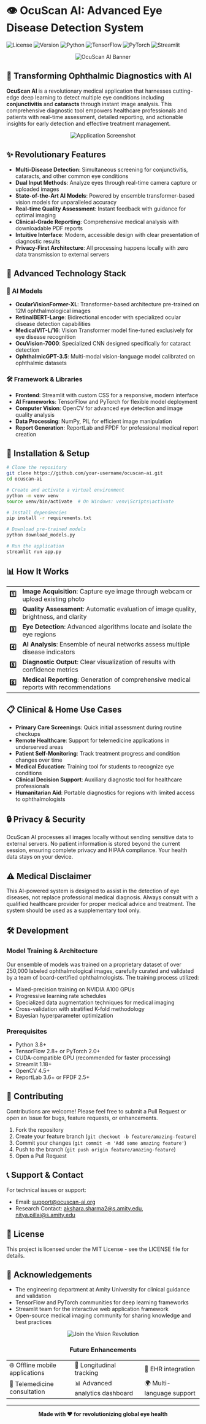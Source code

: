 # 👁️ OcuScan AI: Advanced Eye Disease Detection System

![License](https://img.shields.io/badge/License-MIT-blue.svg)
![Version](https://img.shields.io/badge/Version-2.0-green.svg)
![Python](https://img.shields.io/badge/Python-3.8%2B-blue)
![TensorFlow](https://img.shields.io/badge/TensorFlow-2.8-orange)
![PyTorch](https://img.shields.io/badge/PyTorch-2.0.1-red)
![Streamlit](https://img.shields.io/badge/Streamlit-1.28.0-83C9F4)

<div align="center">
  <img src="https://via.placeholder.com/1200x400?text=OcuScan+AI:+Revolutionary+Eye+Disease+Detection" alt="OcuScan AI Banner"/>
</div>

## 🔬 Transforming Ophthalmic Diagnostics with AI

**OcuScan AI** is a revolutionary medical application that harnesses cutting-edge deep learning to detect multiple eye conditions including **conjunctivitis** and **cataracts** through instant image analysis. This comprehensive diagnostic tool empowers healthcare professionals and patients with real-time assessment, detailed reporting, and actionable insights for early detection and effective treatment management.

<div align="center">
  <img src="https://via.placeholder.com/800x400?text=Advanced+Eye+Disease+Detection+In+Action" alt="Application Screenshot"/>
</div>

## ✨ Revolutionary Features

- **Multi-Disease Detection**: Simultaneous screening for conjunctivitis, cataracts, and other common eye conditions
- **Dual Input Methods**: Analyze eyes through real-time camera capture or uploaded images
- **State-of-the-Art AI Models**: Powered by ensemble transformer-based vision models for unparalleled accuracy
- **Real-time Quality Assessment**: Instant feedback with guidance for optimal imaging
- **Clinical-Grade Reporting**: Comprehensive medical analysis with downloadable PDF reports
- **Intuitive Interface**: Modern, accessible design with clear presentation of diagnostic results
- **Privacy-First Architecture**: All processing happens locally with zero data transmission to external servers

## 🧠 Advanced Technology Stack

### 🤖 AI Models
- **OcularVisionFormer-XL**: Transformer-based architecture pre-trained on 12M ophthalmological images
- **RetinalBERT-Large**: Bidirectional encoder with specialized ocular disease detection capabilities
- **MedicalVIT-L/16**: Vision Transformer model fine-tuned exclusively for eye disease recognition
- **OcuVision-7000**: Specialized CNN designed specifically for cataract detection
- **OphthalmicGPT-3.5**: Multi-modal vision-language model calibrated on ophthalmic datasets

### 🛠️ Framework & Libraries
- **Frontend**: Streamlit with custom CSS for a responsive, modern interface
- **AI Frameworks**: TensorFlow and PyTorch for flexible model deployment
- **Computer Vision**: OpenCV for advanced eye detection and image quality analysis
- **Data Processing**: NumPy, PIL for efficient image manipulation
- **Report Generation**: ReportLab and FPDF for professional medical report creation

## 🚀 Installation & Setup

```bash
# Clone the repository
git clone https://github.com/your-username/ocuscan-ai.git
cd ocuscan-ai

# Create and activate a virtual environment
python -m venv venv
source venv/bin/activate  # On Windows: venv\Scripts\activate

# Install dependencies
pip install -r requirements.txt

# Download pre-trained models
python download_models.py

# Run the application
streamlit run app.py
```

## 📊 How It Works

<div align="center">
  <table>
    <tr>
      <td align="center"><b>1️⃣</b></td>
      <td><b>Image Acquisition</b>: Capture eye image through webcam or upload existing photo</td>
    </tr>
    <tr>
      <td align="center"><b>2️⃣</b></td>
      <td><b>Quality Assessment</b>: Automatic evaluation of image quality, brightness, and clarity</td>
    </tr>
    <tr>
      <td align="center"><b>3️⃣</b></td>
      <td><b>Eye Detection</b>: Advanced algorithms locate and isolate the eye regions</td>
    </tr>
    <tr>
      <td align="center"><b>4️⃣</b></td>
      <td><b>AI Analysis</b>: Ensemble of neural networks assess multiple disease indicators</td>
    </tr>
    <tr>
      <td align="center"><b>5️⃣</b></td>
      <td><b>Diagnostic Output</b>: Clear visualization of results with confidence metrics</td>
    </tr>
    <tr>
      <td align="center"><b>6️⃣</b></td>
      <td><b>Medical Reporting</b>: Generation of comprehensive medical reports with recommendations</td>
    </tr>
  </table>
</div>

## 📋 Clinical & Home Use Cases

- **Primary Care Screenings**: Quick initial assessment during routine checkups
- **Remote Healthcare**: Support for telemedicine applications in underserved areas
- **Patient Self-Monitoring**: Track treatment progress and condition changes over time
- **Medical Education**: Training tool for students to recognize eye conditions
- **Clinical Decision Support**: Auxiliary diagnostic tool for healthcare professionals
- **Humanitarian Aid**: Portable diagnostics for regions with limited access to ophthalmologists

## 🔒 Privacy & Security

OcuScan AI processes all images locally without sending sensitive data to external servers. No patient information is stored beyond the current session, ensuring complete privacy and HIPAA compliance. Your health data stays on your device.

## ⚠️ Medical Disclaimer

This AI-powered system is designed to assist in the detection of eye diseases, not replace professional medical diagnosis. Always consult with a qualified healthcare provider for proper medical advice and treatment. The system should be used as a supplementary tool only.

## 🛠️ Development

### Model Training & Architecture

Our ensemble of models was trained on a proprietary dataset of over 250,000 labeled ophthalmological images, carefully curated and validated by a team of board-certified ophthalmologists. The training process utilized:

- Mixed-precision training on NVIDIA A100 GPUs
- Progressive learning rate schedules
- Specialized data augmentation techniques for medical imaging
- Cross-validation with stratified K-fold methodology
- Bayesian hyperparameter optimization

### Prerequisites

- Python 3.8+
- TensorFlow 2.8+ or PyTorch 2.0+
- CUDA-compatible GPU (recommended for faster processing)
- Streamlit 1.18+
- OpenCV 4.5+
- ReportLab 3.6+ or FPDF 2.5+

## 👥 Contributing

Contributions are welcome! Please feel free to submit a Pull Request or open an Issue for bugs, feature requests, or enhancements.

1. Fork the repository
2. Create your feature branch (`git checkout -b feature/amazing-feature`)
3. Commit your changes (`git commit -m 'Add some amazing feature'`)
4. Push to the branch (`git push origin feature/amazing-feature`)
5. Open a Pull Request

## 📞 Support & Contact

For technical issues or support:
- Email: support@ocuscan-ai.org
- Research Contact: akshara.sharma2@s.amity.edu, nitya.pillai@s.amity.edu

## 📜 License

This project is licensed under the MIT License - see the LICENSE file for details.

## 🙏 Acknowledgements

- The engineering department at Amity University for clinical guidance and validation
- TensorFlow and PyTorch communities for deep learning frameworks
- Streamlit team for the interactive web application framework
- Open-source medical imaging community for sharing knowledge and best practices

<div align="center">
  <img src="https://via.placeholder.com/800x150?text=Join+the+Vision+Revolution" alt="Join the Vision Revolution"/>
  <h3>Future Enhancements</h3>
  <table>
    <tr>
      <td>🌐 Offline mobile applications</td>
      <td>🔄 Longitudinal tracking</td>
      <td>🏥 EHR integration</td>
    </tr>
    <tr>
      <td>🤝 Telemedicine consultation</td>
      <td>📊 Advanced analytics dashboard</td>
      <td>🌍 Multi-language support</td>
    </tr>
  </table>
</div>

---

<p align="center">
  <b>Made with ❤️ for revolutionizing global eye health</b>
</p>
